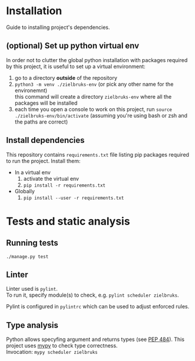 # Installation

Guide to installing project's dependencies.

## (optional) Set up python virtual env

In order not to clutter the global python installation with packages required
by this project, it is useful to set up a virtual environment:
1. go to a directory **outside** of the repository
2. `python3 -m venv ./zielbruks-env` (or pick any other name for the environemnt)  
  this command will create a directory `zielbruks-env` where all the packages will be installed
3. each time you open a console to work on this project, run `source ./zielbruks-env/bin/activate` (assuming you're using bash or zsh and the paths are correct)


## Install dependencies

This repository contains `requirements.txt` file listing pip packages required to run the project. Install them:
- In a virtual env
  1. activate the virtual env
  2. `pip install -r requirements.txt`
- Globally
  1. `pip install --user -r requirements.txt`


# Tests and static analysis

## Running tests
`./manage.py test`

## Linter

Linter used is `pylint`.  
To run it, specify module(s) to check, e.g. `pylint scheduler zielbruks`.

Pylint is configured in `pylintrc` which can be used to adjust enforced rules.

## Type analysis

Python allows specyfing argument and returns types (see [PEP 484](https://www.python.org/dev/peps/pep-0484/)).
This project uses [mypy](https://github.com/python/mypy) to check type correctness.  
Invocation: `mypy scheduler zielbruks`